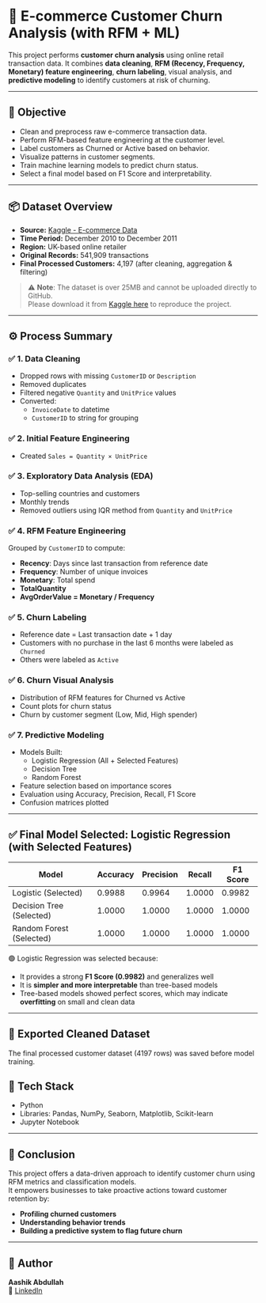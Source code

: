 # 📁 E-commerce Customer Churn Analysis (with RFM + ML)

This project performs **customer churn analysis** using online retail transaction data. It combines **data cleaning**, **RFM (Recency, Frequency, Monetary) feature engineering**, **churn labeling**, visual analysis, and **predictive modeling** to identify customers at risk of churning.

---

## 🎯 Objective

- Clean and preprocess raw e-commerce transaction data.
- Perform RFM-based feature engineering at the customer level.
- Label customers as Churned or Active based on behavior.
- Visualize patterns in customer segments.
- Train machine learning models to predict churn status.
- Select a final model based on F1 Score and interpretability.

---

## 📦 Dataset Overview

- **Source:** [Kaggle - E-commerce Data](https://www.kaggle.com/datasets/carrie1/ecommerce-data)
- **Time Period:** December 2010 to December 2011
- **Region:** UK-based online retailer
- **Original Records:** 541,909 transactions
- **Final Processed Customers:** 4,197 (after cleaning, aggregation & filtering)

> ⚠️ **Note**: The dataset is over 25MB and cannot be uploaded directly to GitHub.  
> Please download it from [Kaggle here](https://www.kaggle.com/datasets/carrie1/ecommerce-data) to reproduce the project.

---

## ⚙️ Process Summary

### ✅ 1. Data Cleaning
- Dropped rows with missing `CustomerID` or `Description`
- Removed duplicates
- Filtered negative `Quantity` and `UnitPrice` values
- Converted:
  - `InvoiceDate` to datetime
  - `CustomerID` to string for grouping

### ✅ 2. Initial Feature Engineering
- Created `Sales = Quantity × UnitPrice`

### ✅ 3. Exploratory Data Analysis (EDA)
- Top-selling countries and customers
- Monthly trends
- Removed outliers using IQR method from `Quantity` and `UnitPrice`

### ✅ 4. RFM Feature Engineering
Grouped by `CustomerID` to compute:
- **Recency**: Days since last transaction from reference date
- **Frequency**: Number of unique invoices
- **Monetary**: Total spend
- **TotalQuantity**
- **AvgOrderValue = Monetary / Frequency**

### ✅ 5. Churn Labeling
- Reference date = Last transaction date + 1 day
- Customers with no purchase in the last 6 months were labeled as `Churned`
- Others were labeled as `Active`

### ✅ 6. Churn Visual Analysis
- Distribution of RFM features for Churned vs Active
- Count plots for churn status
- Churn by customer segment (Low, Mid, High spender)

### ✅ 7. Predictive Modeling
- Models Built:
  - Logistic Regression (All + Selected Features)
  - Decision Tree
  - Random Forest
- Feature selection based on importance scores
- Evaluation using Accuracy, Precision, Recall, F1 Score
- Confusion matrices plotted

---

## ✅ Final Model Selected: Logistic Regression (with Selected Features)

| Model                     | Accuracy | Precision | Recall | F1 Score |
|--------------------------|----------|-----------|--------|----------|
| Logistic (Selected)      | 0.9988   | 0.9964    | 1.0000 | 0.9982   |
| Decision Tree (Selected) | 1.0000   | 1.0000    | 1.0000 | 1.0000   |
| Random Forest (Selected) | 1.0000   | 1.0000    | 1.0000 | 1.0000   |

🟢 Logistic Regression was selected because:
- It provides a strong **F1 Score (0.9982)** and generalizes well
- It is **simpler and more interpretable** than tree-based models
- Tree-based models showed perfect scores, which may indicate **overfitting** on small and clean data

---

## 💾 Exported Cleaned Dataset

The final processed customer dataset (4197 rows) was saved before model training.

## 🧠 Tech Stack

- Python
- Libraries: Pandas, NumPy, Seaborn, Matplotlib, Scikit-learn
- Jupyter Notebook

---

## 📌 Conclusion

This project offers a data-driven approach to identify customer churn using RFM metrics and classification models.  
It empowers businesses to take proactive actions toward customer retention by:

- **Profiling churned customers**
- **Understanding behavior trends**
- **Building a predictive system to flag future churn**

---

## 📂 Author

**Aashik Abdullah**  
🔗 [LinkedIn](https://www.linkedin.com/in/aashikabdullah)  

